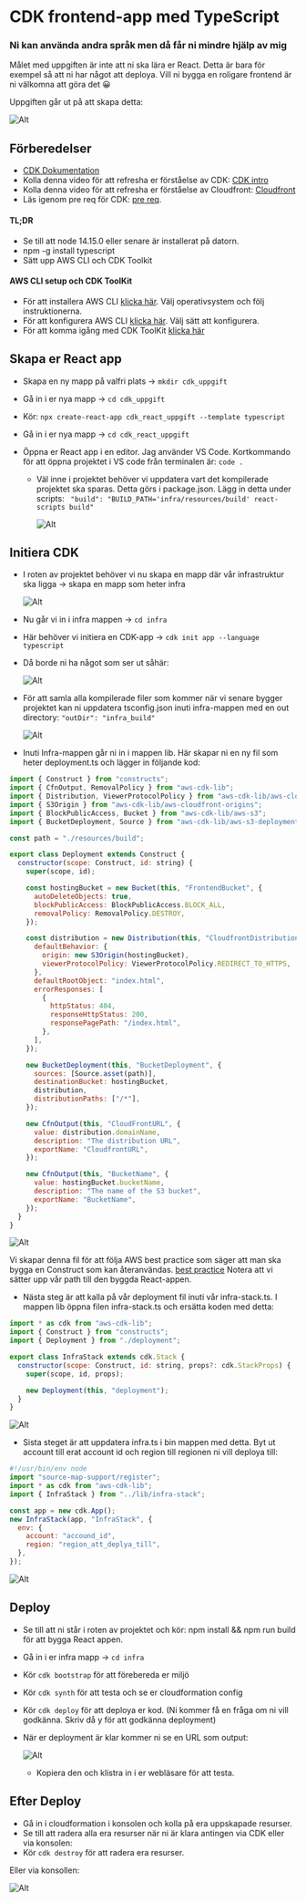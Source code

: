 # CDK frontend-app med TypeScript

### Ni kan använda andra språk men då får ni mindre hjälp av mig

Målet med uppgiften är inte att ni ska lära er React. Detta är bara för exempel så att ni har något att deploya. Vill ni bygga en roligare frontend är ni välkomna att göra det 😀

Uppgiften går ut på att skapa detta:

![Alt](img/layout.png)

## Förberedelser

- [CDK Dokumentation](https://docs.aws.amazon.com/cdk/v2/guide/home.html)
- Kolla denna video för att refresha er förståelse av CDK: [CDK intro](https://www.youtube.com/watch?v=nlb8yo7SZ2I)
- Kolla denna video för att refresha er förståelse av Cloudfront: [Cloudfront](https://www.youtube.com/watch?v=AT-nHW3_SVI)
- Läs igenom pre req för CDK:
  [pre req](https://docs.aws.amazon.com/cdk/v2/guide/getting_started.html#getting_started_prerequisites).

#### TL;DR

- Se till att node 14.15.0 eller senare är installerat på datorn.
- npm -g install typescript
- Sätt upp AWS CLI och CDK Toolkit

#### AWS CLI setup och CDK ToolKit

- För att installera AWS CLI [klicka här](https://docs.aws.amazon.com/cli/latest/userguide/getting-started-version.html). Välj operativsystem och följ instruktionerna.
- För att konfigurera AWS CLI [klicka här](https://docs.aws.amazon.com/cli/latest/userguide/getting-started-quickstart.html#getting-started-quickstart-new-command). Välj sätt att konfigurera.
- För att komma igång med CDK ToolKit [klicka här](https://docs.aws.amazon.com/cdk/v2/guide/cli.html)

## Skapa er React app

- Skapa en ny mapp på valfri plats -> `mkdir cdk_uppgift`
- Gå in i er nya mapp -> `cd cdk_uppgift`
- Kör: `npx create-react-app cdk_react_uppgift --template typescript`
- Gå in i er nya mapp -> `cd cdk_react_uppgift`
- Öppna er React app i en editor. Jag använder VS Code. Kortkommando för att öppna projektet i VS code från terminalen är: `code .`

  - Väl inne i projektet behöver vi uppdatera vart det kompilerade projektet ska sparas. Detta görs i package.json. Lägg in detta under scripts: ` "build": "BUILD_PATH='infra/resources/build' react-scripts build"`

    ![Alt](img/packagejson.png)

## Initiera CDK

- I roten av projektet behöver vi nu skapa en mapp där vår infrastruktur ska ligga -> skapa en mapp som heter infra

  ![Alt](img/infra.png "Title")

- Nu går vi in i infra mappen -> `cd infra`
- Här behöver vi initiera en CDK-app -> `cdk init app --language typescript`
- Då borde ni ha något som ser ut såhär:

  ![Alt](img/infrafolder.png "Title")

- För att samla alla kompilerade filer som kommer när vi senare bygger projektet kan ni uppdatera tsconfig.json inuti infra-mappen med en out directory: `"outDir": "infra_build"`

  ![Alt](img/tsconfig.png "Title")

- Inuti Infra-mappen går ni in i mappen lib. Här skapar ni en ny fil som heter deployment.ts och lägger in följande kod:

```javascript
import { Construct } from "constructs";
import { CfnOutput, RemovalPolicy } from "aws-cdk-lib";
import { Distribution, ViewerProtocolPolicy } from "aws-cdk-lib/aws-cloudfront";
import { S3Origin } from "aws-cdk-lib/aws-cloudfront-origins";
import { BlockPublicAccess, Bucket } from "aws-cdk-lib/aws-s3";
import { BucketDeployment, Source } from "aws-cdk-lib/aws-s3-deployment";

const path = "./resources/build";

export class Deployment extends Construct {
  constructor(scope: Construct, id: string) {
    super(scope, id);

    const hostingBucket = new Bucket(this, "FrontendBucket", {
      autoDeleteObjects: true,
      blockPublicAccess: BlockPublicAccess.BLOCK_ALL,
      removalPolicy: RemovalPolicy.DESTROY,
    });

    const distribution = new Distribution(this, "CloudfrontDistribution", {
      defaultBehavior: {
        origin: new S3Origin(hostingBucket),
        viewerProtocolPolicy: ViewerProtocolPolicy.REDIRECT_TO_HTTPS,
      },
      defaultRootObject: "index.html",
      errorResponses: [
        {
          httpStatus: 404,
          responseHttpStatus: 200,
          responsePagePath: "/index.html",
        },
      ],
    });

    new BucketDeployment(this, "BucketDeployment", {
      sources: [Source.asset(path)],
      destinationBucket: hostingBucket,
      distribution,
      distributionPaths: ["/*"],
    });

    new CfnOutput(this, "CloudFrontURL", {
      value: distribution.domainName,
      description: "The distribution URL",
      exportName: "CloudfrontURL",
    });

    new CfnOutput(this, "BucketName", {
      value: hostingBucket.bucketName,
      description: "The name of the S3 bucket",
      exportName: "BucketName",
    });
  }
}
```

![Alt](img/deployments.png "Title")

Vi skapar denna fil för att följa AWS best practice som säger att man ska bygga en Construct som kan återanvändas. [best practice](https://docs.aws.amazon.com/cdk/v2/guide/best-practices.html)
Notera att vi sätter upp vår path till den byggda React-appen.

- Nästa steg är att kalla på vår deployment fil inuti vår infra-stack.ts. I mappen lib öppna filen infra-stack.ts och ersätta koden med detta:

```javascript
import * as cdk from "aws-cdk-lib";
import { Construct } from "constructs";
import { Deployment } from "./deployment";

export class InfraStack extends cdk.Stack {
  constructor(scope: Construct, id: string, props?: cdk.StackProps) {
    super(scope, id, props);

    new Deployment(this, "deployment");
  }
}
```

![Alt](img/infrastack.png "Title")

- Sista steget är att uppdatera infra.ts i bin mappen med detta. Byt ut account till erat account id och region till regionen ni vill deploya till:

```javascript
#!/usr/bin/env node
import "source-map-support/register";
import * as cdk from "aws-cdk-lib";
import { InfraStack } from "../lib/infra-stack";

const app = new cdk.App();
new InfraStack(app, "InfraStack", {
  env: {
    account: "accound_id",
    region: "region_att_deplya_till",
  },
});
```

![Alt](img/bin.png "Title")

## Deploy

- Se till att ni står i roten av projektet och kör: npm install && npm run build för att bygga React appen.
- Gå in i er infra mapp -> `cd infra`
- Kör `cdk bootstrap` för att förebereda er miljö
- Kör `cdk synth` för att testa och se er cloudformation config
- Kör `cdk deploy` för att deploya er kod. (Ni kommer få en fråga om ni vill godkänna. Skriv då y för att godkänna deployment)
- När er deployment är klar kommer ni se en URL som output:

  ![Alt](img/url.png)

  - Kopiera den och klistra in i er webläsare för att testa.

## Efter Deploy

- Gå in i cloudformation i konsolen och kolla på era uppskapade resurser.
- Se till att radera alla era resurser när ni är klara antingen via CDK eller via konsolen:
- Kör `cdk destroy` för att radera era resurser.

Eller via konsollen:

![Alt](img/delete.png "Title")
